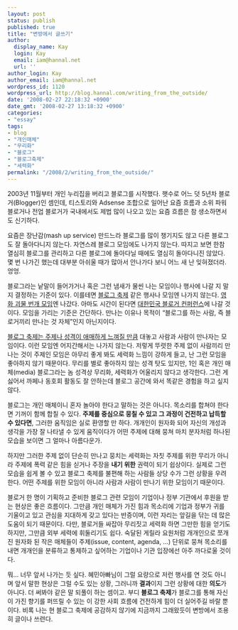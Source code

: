 ```yaml
---
layout: post
status: publish
published: true
title: "변방에서 글쓰기"
author:
  display_name: Kay
  login: Kay
  email: iam@hannal.net
  url: ''
author_login: Kay
author_email: iam@hannal.net
wordpress_id: 1120
wordpress_url: http://blog.hannal.com/writing_from_the_outside/
date: '2008-02-27 22:18:32 +0900'
date_gmt: '2008-02-27 13:18:32 +0900'
categories:
- "essay"
tags:
- blog
- "개인매체"
- "무리화"
- "블로그"
- "블로그축제"
- "세력화"
permalink: "/2008/2/writing_from_the_outside/"
---
```

<p>2003년 11월부터 개인 누리집을 버리고 블로그를 시작했다. 햇수로 어느 덧 5년차 블로거(Blogger)인 셈인데, 티스토리와 Adsense 조합으로 일어난 요즘 흐름과 소위 파워 블로거나 전업 블로거가 국내에서도 제법 많이 나오고 있는 요즘 흐름은 참 생소하면서도 신기하다.</p>
<p>요즘은 장난감(mash up service) 만드느라 블로그를 많이 챙기지도 않고 다른 블로그도 잘 돌아다니지 않는다. 자연스레 블로그 모임에도 나가지 않는다. 따지고 보면 한참 열심히 블로그를 관리하고 다른 블로그에 돌아다닐 때에도 열심히 돌아다니진 않았다. 몇 번 나가긴 했는데 대부분 아쉬울 때가 많아서 안나가다 보니 어느 새 난 잊혀졌더라. 엉엉.</p>
<p>블로그라는 낱말이 들어가거나 혹은 그런 냄새가 물씬 나는 모임이나 행사에 나갈 지 말 지 결정하는 기준이 있다. 이를테면 <a href="http://www.onoffmix.com/e/sshong/71">블로그 축제</a> 같은 행사나 모임엔 나가지 않는다. <a href="http://its.tistory.com/entry/괴물-공짜-상영회-최종-공지">영화 괴물 번개 모임</a>엔 나갔다. 아마도 시간이 된다면 <a href="http://helloblogger.kr/">대한민국 블로거 컨퍼런스</a>에 나갈 것이다. 모임을 가리는 기준은 간단하다. 만나는 이유나 목적이 “블로그를 하는 사람, 즉 블로거끼리 만나는 것 자체”인지 아닌지이다.</p>
<p><a href="http://www.hof.pe.kr/wp/archives/2842">블로그 축제는 주제나 성격이 애매하게 느껴질 만큼</a> 대놓고 사람과 사람이 만나자는 모임이다. 이런 모임엔 어지간해서는 나가지 않는다. 저렇게 뚜렷한 주제 없이 사람끼리 만나는 것이 주제인 모임은 아무리 좋게 봐도 세력화 느낌이 강하게 들고, 난 그런 모임을 좋아하지 않기 때문이다. 무리를 별로 좋아하지 않는 성격 탓도 있지만, 1인 혹은 개인 매체(media) 블로그라는 놈 성격상 무리화, 세력화가 어울리지 않다고 생각한다. 그런 게 싫어서 까페나 동호회 활동도 잘 안하는데 블로그 공간에 와서 똑같은 경험을 하고 싶지 않다.</p>
<p>블로그는 개인 매체이니 혼자 놀아야 한다고 말하는 것은 아니다. 목소리를 합쳐야 한다면 기꺼이 함께 합칠 수 있다. <strong>주제를 중심으로 뭉칠 수 있고 그 과정이 건전하고 납득할 수 있다면</strong>, 그러한 움직임은 실로 환영할 만 하다. 개개인이 원자화 되어 자신의 개성과 생각을 가장 잘 나타낼 수 있게 움직이다가 어떤 주제에 대해 뭉쳐 마치 분자처럼 하나된 모습을 보이면 그 얼마나 아름다운가.</p>
<p>하지만 그러한 주제 없이 단순히 만나고 뭉치는 세력화는 자칫 주제를 위한 무리가 아니라 주제에 폭력 같은 힘을 싣거나 주장을 <strong>내기 위한</strong> 권력이 되기 쉽상이다. 실제로 그런 모습을 쉽게 볼 수 있고 블로그 축제를 불편해 하는 사람들 상당 수가 그런 상황을 우려한다. 어떤 주제를 위한 모임이 아니라 사람과 사람이 만나기 위한 모임이기 때문이다.</p>
<p>블로거 한 명이 기획하고 준비한 블로그 관련 모임이 기업이나 정부 기관에서 후원을 받는 현상은 좋은 흐름이다. 그만큼 개인 매체가 가진 힘과 목소리에 기업과 정부가 귀를 기울이고 있고 관심을 지대하게 갖고 있다는 반증이며, 이런 자리는 앞길을 닦는 데 많은 도움이 되기 때문이다. 다만, 블로거들 싸잡아 무리짓고 세력화 하면 그만한 힘을 얻기도  하지만, 그만큼 외부 세력에 휘둘리기도 쉽다. 숙달된 게릴라 요원처럼 개개인으로 쪼개진 원자화 된 작은 매체들이 주제(issue, content, agenda, ...) 단위로 뭉쳐 목소리를 내면 개개인을 분류하고 통제하고 싶어하는 기업이나 기관 입장에선 아주 까다로울 것이다.</p>
<p>뭐... 너무 앞서 나가는 듯 싶다. 혜민아빠님이 그럴 요량으로 저런 행사를 연 것도 아니며 앞서 말한 현상은 그럴 수도 있는 상황, 그러니까 <strong>결과</strong>이지 그런 상황에 대한 <strong>의도</strong>가 아니다. 더 써봐야 같은 말 되풀이 하는 셈이고. 부디 <strong>블로그 축제</strong>가 블로그를 통해 자신이 가진 향기를 퍼뜨릴 수 있는 이 강한 사회 흐름에 건전하게 힘이 더 실어주길 바랄 뿐이다. 비록 나는 현 블로그 축제에 공감하지 않기에 지금까지 그래왔듯이 변방에서 조용히 글이나 쓰련다.</p>
